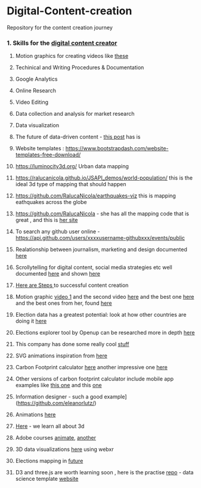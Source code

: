 # Digital-Content-creation

Repository for the content creation journey


### 1. Skills for the [digital content creator](https://www.smartinsights.com/content-management/content-marketing-strategy/the-9-most-important-content-marketing-skills-you-need-to-focus-on-in-2020/)

1. Motion graphics for creating videos like [these](https://youtu.be/4Jebn1disiA)<br>
2. Techinical and Writing Procedures & Documentation 
3. Google Analytics<br>
4. Online Research<br>
5. Video Editing <br>
6. Data collection and analysis for market research<br>
7. Data visualization<br>
8. The future of data-driven content - [this post](https://www.convinceandconvert.com/digital-marketing/future-of-data-journalism/) has is
9. Website templates : https://www.bootstrapdash.com/website-templates-free-download/
10. https://luminocity3d.org/ Urban data mapping
11. https://ralucanicola.github.io/JSAPI_demos/world-population/ this is the ideal 3d type of mapping that should happen
12. https://github.com/RalucaNicola/earthquakes-viz this is mapping eathquakes across the globe
13. https://github.com/RalucaNicola - she has all the mapping code that is great , and this is [her site](https://raluca-nicola.net/)
14. To search any github user online - https://api.github.com/users/xxxxusername-githubxxx/events/public 
15. Realationship between journalism, marketing and design documented [here](https://sriramvsharma.wordpress.com/)
16. Scrollytelling for digital content, social media strategies etc well documented [here](https://flourish.studio/2019/09/05/scrollytelling-flourish-sky-q-and-a/) and shown [here](https://news.sky.com/story/why-7-000-people-die-needlessly-every-day-11770982)
17. [Here are Steps ](https://www.stateofdigitalpublishing.com/content-strategy/what-is-a-content-creator/ ) to successful content creation
18. Motion graphic [video 1](https://youtu.be/iJsq5YDInRY) and the second video  [here](https://youtu.be/ThiCMd5kGbE) and the best one [here](https://youtu.be/7lVVU9rSpAs) and the best ones from her, found [here](https://youtu.be/ylKpYbmmVSY)
19. Election data has a greatest potential: look at how other countries are doing it [here](https://github.com/mapping-elections/elections-data)
20. Elections explorer tool by Openup can be researched more in depth [here](https://giters.com/OpenUpSA)
21. This company has done some really cool [stuff](https://github.com/javers/javers.github.io)
22. SVG animations inspiration from [here](https://codepen.io/Yasio/pen/wEWyLE)
23. Carbon Footprint calculator [here](https://www3.epa.gov/carbon-footprint-calculator/) another impressive one [here](https://github.com/Achiaga/carbon_footprint)
24. Other versions of carbon footprint calculator include mobile app examples like [this one](https://github.com/levtatz/carbon-footprint) and this [one](https://github.com/FredJul/Warmd)
25. Information designer - such a good example](https://github.com/eleanorlutz/)

26. Animations [here](https://danielsftns.github.io/Animated-Infographic/)
27. [Here](https://www.youtube.com/c/MetaBallStudios) - we learn all about 3d
28. Adobe courses [animate](https://www.youtube.com/watch?v=JtlVx-dNHcw), [another](https://www.youtube.com/watch?v=ZR2n3Gd-SqU)
29. 3D data visualizations [here](http://graphics.wsj.com/3d-nasdaq/) using webxr
30. Elections mapping in [future](https://gis.usc.edu/blog/4-ways-gis-is-impacting-elections/)
31. D3  and three.js are worth learning soon , here is the practise [repo](https://github.com/zachalexander/d3-practice)  - data science template [website](https://github.com/zachalexander/data-science-portfolio-template)
